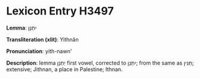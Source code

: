 # Lexicon Entry H3497

**Lemma**: יִתְנָן

**Transliteration (xlit)**: Yithnân

**Pronunciation**: yith-nawn'

**Description**:
lemma יְתְנָן first vowel, corrected to יִתְנָן; from the same as תַּנִּין; extensive; Jithnan, a place in Palestine; Ithnan.
